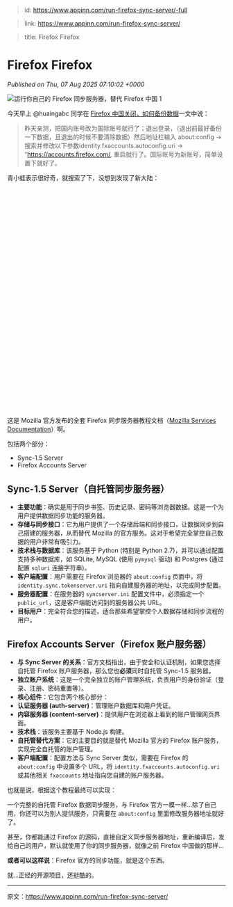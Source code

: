 > id: https://www.appinn.com/run-firefox-sync-server/-full

> link: https://www.appinn.com/run-firefox-sync-server/

> title: Firefox Firefox

# Firefox Firefox
_Published on Thu, 07 Aug 2025 07:10:02 +0000_

![运行你自己的 Firefox 同步服务器，替代 Firefox 中国 1](https://do-cdn.appinn.com/static3/images/2025/08/Copy-of-appinn-homework-2025-08-07T150150.097.jpg "运行你自己的 Firefox 同步服务器，替代 Firefox 中国 1")

今天早上 @huaingabc 同学在 [Firefox 中国关闭，如何备份数据](https://mp.weixin.qq.com/s/_VToK1oJ5d_4ZWu-bHFDrQ)一文中说：

> 昨天亲测，把国内账号改为国际账号就行了；退出登录，（退出前最好备份一下数据，且退出的时候不要清除数据）然后地址栏输入 about:config → 搜索并修改以下参数identity.fxaccounts.autoconfig.uri → “https://accounts.firefox.com/, 重启就行了。国际账号为新账号，简单设置下就好了。

青小蛙表示很好奇，就搜索了下，没想到发现了新大陆：

![运行你自己的 Firefox 同步服务器，替代 Firefox 中国 2](data:image/svg+xml,%3Csvg%20xmlns='http://www.w3.org/2000/svg'%20viewBox='0%200%201076%201090'%3E%3C/svg%3E "运行你自己的 Firefox 同步服务器，替代 Firefox 中国 2")

这是 Mozilla 官方发布的全套 Firefox 同步服务器教程文档（[Mozilla Services Documentation](https://github.com/mozilla-services/docs)）啊。

包括两个部分：

-   Sync-1.5 Server
-   Firefox Accounts Server

Sync-1.5 Server（自托管同步服务器）
-------------------------

-   **主要功能**：确实是用于同步书签、历史记录、密码等浏览器数据。这是一个为用户提供数据同步功能的服务器。
-   **存储与同步接口**：它为用户提供了一个存储后端和同步接口，让数据同步到自己搭建的服务器，从而替代 Mozilla 的官方服务。这对于希望完全掌控自己数据的用户非常有吸引力。
-   **技术栈与数据库**：该服务基于 Python (特别是 Python 2.7)，并可以通过配置支持多种数据库，如 SQLite, MySQL (使用 `pymysql` 驱动) 和 Postgres (通过配置 `sqluri` 连接字符串)。
-   **客户端配置**：用户需要在 Firefox 浏览器的 `about:config` 页面中，将 `identity.sync.tokenserver.uri` 指向自建服务器的地址，以完成同步配置。
-   **服务器配置**：在服务器的 `syncserver.ini` 配置文件中，必须指定一个 `public_url`，这是客户端能访问到的服务器公共 URL。
-   **目标用户**：完全符合您的描述，适合那些希望掌控个人数据存储和同步流程的用户。

Firefox Accounts Server（Firefox 账户服务器）
--------------------------------------

-   **与 Sync Server 的关系**：官方文档指出，由于安全和认证机制，如果您选择自托管 Firefox 账户服务器，那么您也**必须**同时自托管 Sync-1.5 服务器。
-   **独立账户系统**：这是一个完全独立的账户管理系统，负责用户的身份验证（登录、注册、密码重置等）。
-   **核心组件**：它包含两个核心部分：
-   **认证服务器 (auth-server)**：管理账户数据库和用户凭证。
-   **内容服务器 (content-server)**：提供用户在浏览器上看到的账户管理网页界面。
-   **技术栈**：该服务主要基于 Node.js 构建。
-   **自托管替代方案**：它的主要目的就是替代 Mozilla 官方的 Firefox 账户服务，实现完全自托管的账户管理。
-   **客户端配置**：配置方法与 Sync Server 类似，需要在 Firefox 的 `about:config` 中设置多个 URL，将 `identity.fxaccounts.autoconfig.uri` 或其他相关 `fxaccounts` 地址指向您自建的账户服务器。

也就是说，根据这个教程最终可以实现：

一个完整的自托管 Firefox 数据同步服务，与 Firefox 官方一模一样…除了自己用，你还可以为别人提供服务，只需要在 `about:config` 里面修改服务器地址就好了。

甚至，你都能通过 Firefox 的源码，直接自定义同步服务器地址，重新编译后，发给自己的用户，默认就使用了你的同步服务器，就像之前 Firefox 中国做的那样…

**或者可以这样说**：Firefox 官方的同步功能，就是这个东西。

就…正经的开源项目，还挺酷的。

* * *

原文：https://www.appinn.com/run-firefox-sync-server/
